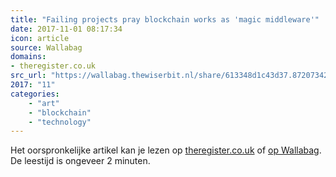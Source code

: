 ```yaml
---
title: "Failing projects pray blockchain works as 'magic middleware'"
date: 2017-11-01 08:17:34
icon: article
source: Wallabag
domains:
- theregister.co.uk
src_url: "https://wallabag.thewiserbit.nl/share/613348d1c43d37.87207342"
2017: "11"
categories:
    - "art"
    - "blockchain"
    - "technology"
---
```

Het oorspronkelijke artikel kan je lezen op [theregister.co.uk](https://www.theregister.co.uk/2016/07/26/failing_projects_pray_blockchain_works_as_magic_middleware/) of [op Wallabag](https://wallabag.thewiserbit.nl/share/613348d1c43d37.87207342). De leestijd is ongeveer 2 minuten.